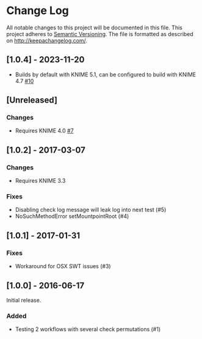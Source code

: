# Change Log
All notable changes to this project will be documented in this file.
This project adheres to [Semantic Versioning](http://semver.org/).
The file is formatted as described on http://keepachangelog.com/.

## [1.0.4] - 2023-11-20

- Builds by default with KNIME 5.1, can be configured to build with KNIME 4.7 [#10](https://github.com/3D-e-Chem/knime-testflow/issues/10)

## [Unreleased]

### Changes

- Requires KNIME 4.0 [#7](https://github.com/3D-e-Chem/knime-testflow/issues/7)

## [1.0.2] - 2017-03-07

### Changes

- Requires KNIME 3.3

### Fixes

- Disabling check log message will leak log into next test (#5)
- NoSuchMethodError setMountpointRoot (#4)

## [1.0.1] - 2017-01-31

### Fixes

- Workaround for OSX SWT issues (#3)

## [1.0.0] - 2016-06-17

Initial release.

### Added

* Testing 2 workflows with several check permutations (#1)
